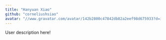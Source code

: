 ```yaml
---
title: "Hanyuan Xiao"
github: "corneliushsiao"
avatar: "//www.gravatar.com/avatar/142b2800c47842db82a2eef98d675933?d=identicon"
---
```


User description here!
